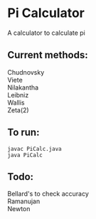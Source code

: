 # Pi Calculator  
A calculator to calculate pi  
## Current methods:  
Chudnovsky  
Viete  
Nilakantha  
Leibniz  
Wallis  
Zeta(2)  
## To run:  
```
javac PiCalc.java  
java PiCalc  
```
## Todo:
Bellard's to check accuracy  
Ramanujan  
Newton  

